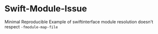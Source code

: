 # Swift-Module-Issue
Minimal Reproducible Example of swiftinterface module resolution doesn't respect `-fmodule-map-file`

